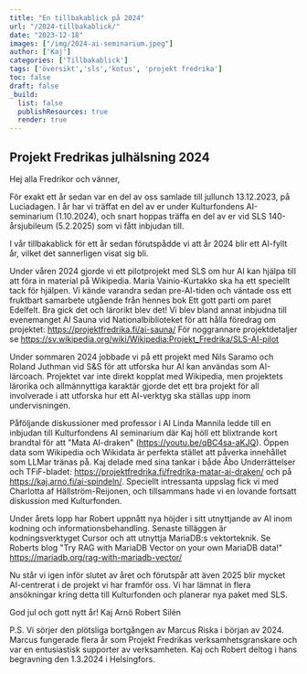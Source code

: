 ```yaml
---
title: "En tillbakablick på 2024"
url: "/2024-tillbakablick/"
date: "2023-12-18"
images: ["/img/2024-ai-seminarium.jpeg"]
author: ['Kaj']
categories: ['Tillbakablick']
tags: ['översikt','sls','kotus', 'projekt fredrika']
toc: false
draft: false
_build:
  list: false
  publishResources: true
  render: true
---
```


## Projekt Fredrikas julhälsning 2024

Hej alla Fredrikor och vänner, 

För exakt ett år sedan var en del av oss samlade till jullunch 13.12.2023, på Luciadagen. I år har vi träffat en del av er under Kulturfondens AI-seminarium (1.10.2024), och snart hoppas träffa en del av er vid SLS 140-årsjubileum (5.2.2025) som vi fått inbjudan till. 

I vår tillbakablick för ett år sedan förutspådde vi att år 2024 blir ett AI-fyllt år, vilket det sannerligen visat sig bli. 

Under våren 2024 gjorde vi ett pilotprojekt med SLS om hur AI kan hjälpa till att föra in material på Wikipedia. Maria Vainio-Kurtakko ska ha ett speciellt tack för hjälpen. Vi kände varandra sedan pre-AI-tiden och väntade oss ett fruktbart samarbete utgående från hennes bok Ett gott parti om paret Edelfelt. Bra gick det och lärorikt blev det! Vi blev bland annat inbjudna till evenemanget AI Sauna vid Nationalbiblioteket för att hålla föredrag om projektet: https://projektfredrika.fi/ai-sauna/ För noggrannare projektdetaljer se https://sv.wikipedia.org/wiki/Wikipedia:Projekt_Fredrika/SLS-AI-pilot

Under sommaren 2024 jobbade vi på ett projekt med Nils Saramo och Roland Juthman vid S&S för att utforska hur AI kan användas som AI-lärcoach. Projektet var inte direkt kopplat med Wikipedia, men projektets lärorika och allmännyttiga karaktär gjorde det ett bra projekt för all involverade i att utforska hur ett AI-verktyg ska ställas upp inom undervisningen. 

Påföljande diskussioner med professor i AI Linda Mannila ledde till en inbjudan till Kulturfondens AI seminarium där Kaj höll ett blixtrande kort brandtal för att "Mata AI-draken" (https://youtu.be/qBC4sa-aKJQ). Öppen data som Wikipedia och Wikidata är perfekta stället att påverka innehållet som LLMar tränas på. Kaj delade med sina tankar i både Åbo Underrättelser och TFiF-bladet: https://projektfredrika.fi/fredrika-matar-ai-draken/ och på https://kaj.arno.fi/ai-spindeln/. Speciellt intressanta uppslag fick vi med Charlotta af Hällström-Reijonen, och tillsammans hade vi en lovande fortsatt diskussion med Kulturfonden.

Under årets lopp har Robert uppnått nya höjder i sitt utnyttjande av AI inom kodning och informationsbehandling. Senaste tilläggen är kodningsverktyget Cursor och att utnyttja MariaDB:s vektorteknik. Se Roberts blog "Try RAG with MariaDB Vector on your own MariaDB data!" https://mariadb.org/rag-with-mariadb-vector/

Nu står vi igen inför slutet av året och förutspår att även 2025 blir mycket AI-centrerat i de projekt vi har framför oss. Vi har lämnat in flera ansökningar kring detta till Kulturfonden och planerar nya paket med SLS.

God jul och gott nytt år! 
Kaj Arnö
Robert Silén

P.S. Vi sörjer den plötsliga bortgången av Marcus Riska i början av 2024. Marcus fungerade flera år som Projekt Fredrikas verksamhetsgranskare och var en entusiastisk supporter av verksamheten. Kaj och Robert deltog i hans begravning den 1.3.2024 i Helsingfors. 